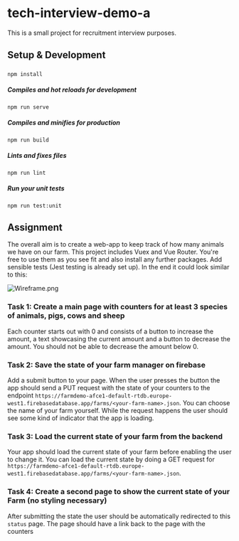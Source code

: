 # tech-interview-demo-a

This is a small project for recruitment interview purposes.

## Setup & Development

#####

```
npm install
```

##### Compiles and hot reloads for development

```
npm run serve
```

##### Compiles and minifies for production

```
npm run build
```

##### Lints and fixes files

```
npm run lint
```

##### Run your unit tests

```
npm run test:unit
```

## Assignment

The overall aim is to create a web-app to keep track of how many animals we have on our farm. This project includes Vuex and Vue Router. You're free to use them as you see fit and also install any further packages. Add sensible tests (Jest testing is already set up). In the end it could look similar to this:

![Wireframe.png](https://res.cloudinary.com/datanode/image/upload/v1634317681/github/Wireframe.png)

### **Task 1: Create a main page with counters for at least 3 species of animals, pigs, cows and sheep**

Each counter starts out with 0 and consists of a button to increase the amount, a text showcasing the current amount and a button to decrease the amount. You should not be able to decrease the amount below 0.

### **Task 2: Save the state of your farm manager on firebase**

Add a submit button to your page. When the user presses the button the app should send a PUT request with the state of your counters to the endpoint `https://farmdemo-afce1-default-rtdb.europe-west1.firebasedatabase.app/farms/<your-farm-name>.json`. You can choose the name of your farm yourself. While the request happens the user should see some kind of indicator that the app is loading.

### **Task 3: Load the current state of your farm from the backend**

Your app should load the current state of your farm before enabling the user to change it. You can load the current state by doing a GET request for `https://farmdemo-afce1-default-rtdb.europe-west1.firebasedatabase.app/farms/<your-farm-name>.json`.

### **Task 4: Create a second page to show the current state of your Farm (no styling necessary)**

After submitting the state the user should be automatically redirected to this `status` page. The page should have a link back to the page with the counters
